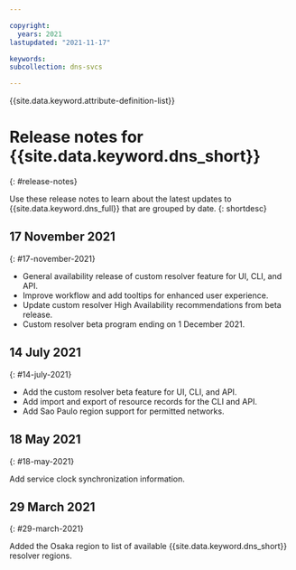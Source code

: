 ```yaml
---

copyright:
  years: 2021
lastupdated: "2021-11-17"

keywords:
subcollection: dns-svcs

---
```


{{site.data.keyword.attribute-definition-list}}


# Release notes for {{site.data.keyword.dns_short}}
{: #release-notes}

Use these release notes to learn about the latest updates to {{site.data.keyword.dns_full}} that are grouped by date.
{: shortdesc}

## 17 November 2021
{: #17-november-2021}

* General availability release of custom resolver feature for UI, CLI, and API.
* Improve workflow and add tooltips for enhanced user experience.
* Update custom resolver High Availability recommendations from beta release.
* Custom resolver beta program ending on 1 December 2021.

## 14 July 2021
{: #14-july-2021}

* Add the custom resolver beta feature for UI, CLI, and API.
* Add import and export of resource records for the CLI and API.
* Add Sao Paulo region support for permitted networks.



## 18 May 2021
{: #18-may-2021}

Add service clock synchronization information.

## 29 March 2021
{: #29-march-2021}

Added the Osaka region to list of available {{site.data.keyword.dns_short}} resolver regions.  
